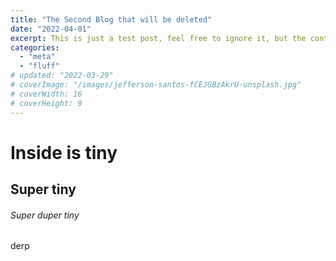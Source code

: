 ```yaml
---
title: "The Second Blog that will be deleted"
date: "2022-04-01"
excerpt: This is just a test post, feel free to ignore it, but the content is very long! This is just a test post, feel free to ignore it, but the content is very long! This is just a test post, feel free to ignore it, but the content is very long! This is just a test post, feel free to ignore it, but the content is very long! This is just a test post, feel free to ignore it, but the content is very long! This is just a test post, feel free to ignore it, but the content is very long!
categories: 
  - "meta"
  - "fluff"
# updated: "2022-03-29"
# coverImage: "/images/jefferson-santos-fCEJGBzAkrU-unsplash.jpg"
# coverWidth: 16
# coverHeight: 9
---
```



# Inside is tiny

## Super tiny

###### Super duper tiny 

derp